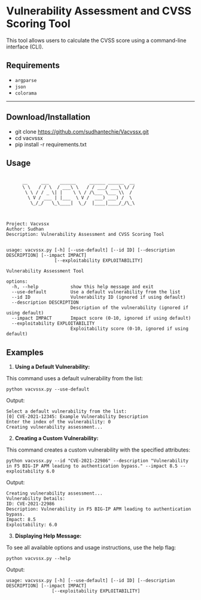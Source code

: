 # Vulnerability Assessment and CVSS Scoring Tool

This tool allows users to calculate the CVSS score using a command-line interface (CLI).

## Requirements


- `argparse`
- `json`
- `colorama`

---


Download/Installation
---------------------

* git clone https://github.com/sudhantechie/Vacvssx.git
* cd vacvssx 
* pip install -r requirements.txt

Usage
-----

```

      __     ___    ______     ______ ______  __
      \ \   / / \  / ___\ \   / / ___/ ___\ \/ /
       \ \ / / _ \| |    \ \ / /\___ \___ \\  /
        \ V / ___ | |___  \ V /  ___) ___) /  \
         \_/_/   \_\____|  \_/  |____|____/_/\_\



Project: Vacvssx
Author: Sudhan
Description: Vulnerability Assessment and CVSS Scoring Tool


usage: vacvssx.py [-h] [--use-default] [--id ID] [--description DESCRIPTION] [--impact IMPACT]
                  [--exploitability EXPLOITABILITY]

Vulnerability Assessment Tool

options:
  -h, --help            show this help message and exit
  --use-default         Use a default vulnerability from the list
  --id ID               Vulnerability ID (ignored if using default)
  --description DESCRIPTION
                        Description of the vulnerability (ignored if using default)
  --impact IMPACT       Impact score (0-10, ignored if using default)
  --exploitability EXPLOITABILITY
                        Exploitability score (0-10, ignored if using default)
```

Examples
--------


1. **Using a Default Vulnerability:**

 This command uses a default vulnerability from the list:

   
    python vacvssx.py --use-default
   

Output:
   
    Select a default vulnerability from the list:
    [0] CVE-2021-12345: Example Vulnerability Description
    Enter the index of the vulnerability: 0
    Creating vulnerability assessment...
   

2. **Creating a Custom Vulnerability:**

 This command creates a custom vulnerability with the specified attributes:

   
    python vacvssx.py --id "CVE-2021-22986" --description "Vulnerability in F5 BIG-IP APM leading to authentication bypass." --impact 8.5 --exploitability 6.0
   

 Output:
   
    Creating vulnerability assessment...
    Vulnerability Details:
    ID: CVE-2021-22986
    Description: Vulnerability in F5 BIG-IP APM leading to authentication bypass.
    Impact: 8.5
    Exploitability: 6.0
   

3. **Displaying Help Message:**

 To see all available options and usage instructions, use the help flag:

   
    python vacvssx.py --help
   

  Output:
   
    usage: vacvssx.py [-h] [--use-default] [--id ID] [--description DESCRIPTION] [--impact IMPACT]
                     [--exploitability EXPLOITABILITY]
   


